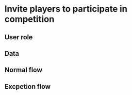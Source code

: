 # Invite players to participate in competition

## User role

## Data

## Normal flow

## Excpetion flow
